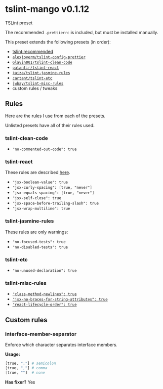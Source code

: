 # tslint-mango v0.1.12

TSLint preset

The recommended `.prettierrc` is included, but must be installed manually.

This preset extends the following presets (in order):

- [tslint:recommended](https://github.com/palantir/tslint/blob/master/src/configs/recommended.ts)
- [`alexjoverm/tslint-config-prettier`](https://github.com/alexjoverm/tslint-config-prettier)
- [`Glavin001/tslint-clean-code`](https://github.com/Glavin001/tslint-clean-code)
- [`palantir/tslint-react`](https://github.com/palantir/tslint-react)
- [`kaiza/tslint-jasmine-rules`](https://github.com/kaiza/tslint-jasmine-rules)
- [`cartant/tslint-etc`](https://github.com/cartant/tslint-etc)
- [`jwbay/tslint-misc-rules`](https://github.com/jwbay/tslint-misc-rules)
- custom rules / tweaks

## Rules

Here are the rules I use from each of the presets.

Unlisted presets have all of their rules used.

### tslint-clean-code

- `"no-commented-out-code": true`

### tslint-react

These rules are described [here](https://github.com/palantir/tslint-react#rules).

- `"jsx-boolean-value": true`
- `"jsx-curly-spacing": [true, "never"]`
- `"jsx-equals-spacing": [true, "never"]`
- `"jsx-self-close": true`
- `"jsx-space-before-trailing-slash": true`
- `"jsx-wrap-multiline": true`

### tslint-jasmine-rules

These rules are only warnings:

- `"no-focused-tests": true`
- `"no-disabled-tests": true`

### tslint-etc

- `"no-unused-declaration": true`

### tslint-misc-rules

- [`"class-method-newlines": true`](https://github.com/jwbay/tslint-misc-rules#3)
- [`"jsx-no-braces-for-string-attributes": true`](https://github.com/jwbay/tslint-misc-rules#7)
- [`"react-lifecycle-order": true`](https://github.com/jwbay/tslint-misc-rules#8)

## Custom rules

### interface-member-separator

Enforce which character separates interface members.

**Usage:**

```sh
[true, ";"] # semicolon
[true, ","] # comma
[true, ""]  # none
```

**Has fixer?** Yes
